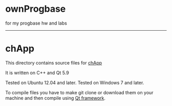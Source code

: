 # ownProgbase
for my progbase hw and labs
***
# chApp

This directory contains source files for [chApp](https://github.com/tia337/chApp)

It is written on C++ and Qt 5.9

Tested on Ubuntu 12.04 and later.
Tested on Windows 7 and later.

To compile files you have to make git clone or download them on your machine and then compile using [Qt framework](http://tiny.cc/jepply).


